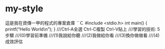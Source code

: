 # my-style
這是我在資傳一甲的程式的專案倉庫
ˋˋＣ
#include <stdio.h>
int main()
{
      printf(“Hello World\n”);
}
///Ctrl-A全選  Ctrl-C複製  Ctrl-V貼上
///學習的技術: 5步驟
///(0)學習前準備
///(1)我說給你聽
///(2)我做給你看
///(3)換你做做看
///(4)成效評估
```

